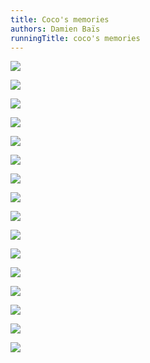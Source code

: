 ```yaml
---
title: Coco's memories
authors: Damien Baïs
runningTitle: coco's memories
---
```


<div class="hard_page_break"></div>

![](images/IA_souvenir_v2/pageOf_men_result15_23_44_.png)

![](images/IA_souvenir_v2/pageOf_men_result15_25_58_.png)

![](images/IA_souvenir_v2/pageOf_men_result15_27_5_.png)

![](images/IA_souvenir_v2/pageOf_men_result15_28_12_.png)

![](images/IA_souvenir_v2/pageOf_men_result15_29_19_.png)

![](images/IA_souvenir_v2/pageOf_men_result15_30_27_.png)

![](images/IA_souvenir_v2/pageOf_men_result15_31_35_.png)

![](images/IA_souvenir_v2/pageOf_men_result15_32_41_.png)

![](images/IA_souvenir_v2/pageOf_men_result15_33_49_.png)

![](images/IA_souvenir_v2/pageOf_men_result15_34_56_.png)

![](images/IA_souvenir_v2/pageOf_men_result15_36_8_.png)

![](images/IA_souvenir_v2/pageOf_men_result15_37_20_.png)

![](images/IA_souvenir_v2/pageOf_men_result15_38_32_.png)

![](images/IA_souvenir_v2/pageOf_menresult15_24_51_.png)

![](images/IA_souvenir_v2/pageOf_women_result16_4_30_.png)

![](images/IA_souvenir_v2/pageOf_women_result16_5_36_.png)
